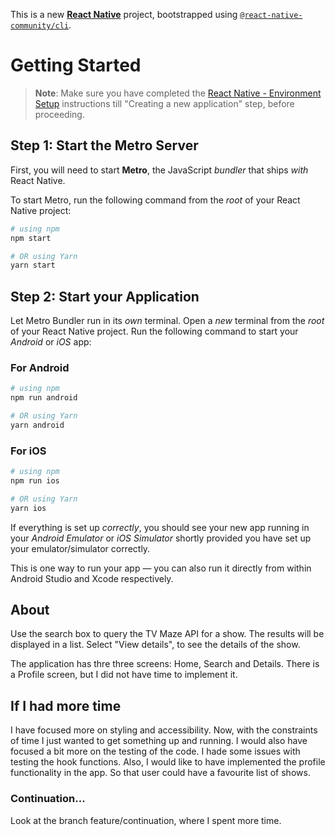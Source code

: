 This is a new [**React Native**](https://reactnative.dev) project, bootstrapped using [`@react-native-community/cli`](https://github.com/react-native-community/cli).

# Getting Started

> **Note**: Make sure you have completed the [React Native - Environment Setup](https://reactnative.dev/docs/environment-setup) instructions till "Creating a new application" step, before proceeding.

## Step 1: Start the Metro Server

First, you will need to start **Metro**, the JavaScript _bundler_ that ships _with_ React Native.

To start Metro, run the following command from the _root_ of your React Native project:

```bash
# using npm
npm start

# OR using Yarn
yarn start
```

## Step 2: Start your Application

Let Metro Bundler run in its _own_ terminal. Open a _new_ terminal from the _root_ of your React Native project. Run the following command to start your _Android_ or _iOS_ app:

### For Android

```bash
# using npm
npm run android

# OR using Yarn
yarn android
```

### For iOS

```bash
# using npm
npm run ios

# OR using Yarn
yarn ios
```

If everything is set up _correctly_, you should see your new app running in your _Android Emulator_ or _iOS Simulator_ shortly provided you have set up your emulator/simulator correctly.

This is one way to run your app — you can also run it directly from within Android Studio and Xcode respectively.

## About

Use the search box to query the TV Maze API for a show. The results will be displayed in a list.
Select "View details", to see the details of the show.

The application has thre three screens: Home, Search and Details. There is a Profile screen, but I did not have time to implement it.

## If I had more time

I have focused more on styling and accessibility. Now, with the constraints of time I just wanted to get something up and running.
I would also have focused a bit more on the testing of the code. I hade some issues with testing the hook functions.
Also, I would like to have implemented the profile functionality in the app. So that user could have a favourite list of shows.

### Continuation...

Look at the branch feature/continuation, where I spent more time.
